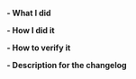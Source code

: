 <!--
Customized from the template (https://github.com/docker/cli/blob/master/.github/PULL_REQUEST_TEMPLATE.md)

Please make sure you've read and understood our contributing guidelines;
https://docs.ritchiecli.io/v/doc-english/community

For additional information on our contributing process, read our contributing


Please provide the following information:
-->

**- What I did**

**- How I did it**

**- How to verify it**

**- Description for the changelog**
<!--
Write a short (one line) summary that describes the changes in this
pull request for inclusion in the changelog:
-->
